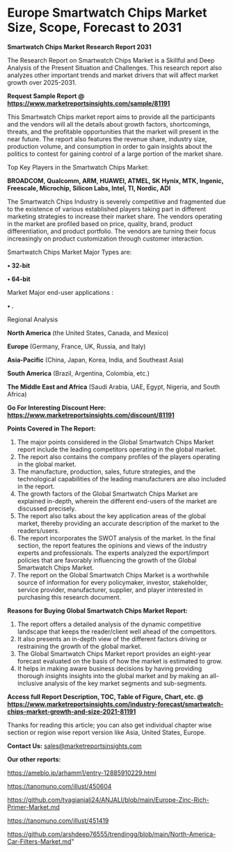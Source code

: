 # Europe Smartwatch Chips Market Size, Scope, Forecast to 2031

<strong>Smartwatch Chips Market Research Report 2031</strong>

The Research Report on Smartwatch Chips Market is a Skillful and Deep Analysis of the Present Situation and Challenges. This research report also analyzes other important trends and market drivers that will affect market growth over 2025-2031.

<strong>Request Sample Report @ <a href=https://www.marketreportsinsights.com/sample/81191>https://www.marketreportsinsights.com/sample/81191</a></strong>

This Smartwatch Chips market report aims to provide all the participants and the vendors will all the details about growth factors, shortcomings, threats, and the profitable opportunities that the market will present in the near future. The report also features the revenue share, industry size, production volume, and consumption in order to gain insights about the politics to contest for gaining control of a large portion of the market share.

Top Key Players in the Smartwatch Chips Market:

<strong>BROADCOM, Qualcomm, ARM, HUAWEI, ATMEL, SK Hynix, MTK, Ingenic, Freescale, Microchip, Silicon Labs, Intel, TI, Nordic, ADI</strong>

The Smartwatch Chips Industry is severely competitive and fragmented due to the existence of various established players taking part in different marketing strategies to increase their market share. The vendors operating in the market are profiled based on price, quality, brand, product differentiation, and product portfolio. The vendors are turning their focus increasingly on product customization through customer interaction.

Smartwatch Chips Market Major Types are:

<strong>• 32-bit

• 64-bit</strong>

Market Major end-user applications :

<strong>• .</strong>

Regional Analysis

</u><strong><b>North America</b></strong> (the United States, Canada, and Mexico)

<strong><b>Europe </b></strong>(Germany, France, UK, Russia, and Italy)

<strong><b>Asia-Pacific</b></strong> (China, Japan, Korea, India, and Southeast Asia)

<strong><b>South America</b></strong> (Brazil, Argentina, Colombia, etc.)

<strong><b>The Middle East and Africa</b></strong> (Saudi Arabia, UAE, Egypt, Nigeria, and South Africa)

<strong>Go For Interesting Discount Here: <a href=https://www.marketreportsinsights.com/discount/81191>https://www.marketreportsinsights.com/discount/81191</a></strong>

<strong>Points Covered in The Report:</strong>
<ol>
  <li>The major points considered in the Global Smartwatch Chips Market report include the leading competitors operating in the global market.</li>
  <li>The report also contains the company profiles of the players operating in the global market.</li>
  <li>The manufacture, production, sales, future strategies, and the technological capabilities of the leading manufacturers are also included in the report.</li>
  <li>The growth factors of the Global Smartwatch Chips Market are explained in-depth, wherein the different end-users of the market are discussed precisely.</li>
  <li>The report also talks about the key application areas of the global market, thereby providing an accurate description of the market to the readers/users.</li>
  <li>The report incorporates the SWOT analysis of the market. In the final section, the report features the opinions and views of the industry experts and professionals. The experts analyzed the export/import policies that are favorably influencing the growth of the Global Smartwatch Chips Market.</li>
  <li>The report on the Global Smartwatch Chips Market is a worthwhile source of information for every policymaker, investor, stakeholder, service provider, manufacturer, supplier, and player interested in purchasing this research document.</li>
</ol>
<strong>Reasons for Buying Global Smartwatch Chips Market Report:</strong>

<ol>
  <li>The report offers a detailed analysis of the dynamic competitive landscape that keeps the reader/client well ahead of the competitors.</li>
  <li>It also presents an in-depth view of the different factors driving or restraining the growth of the global market.</li>
  <li>The Global Smartwatch Chips Market report provides an eight-year forecast evaluated on the basis of how the market is estimated to grow.</li>
  <li>It helps in making aware business decisions by having providing thorough insights insights into the global market and by making an all-inclusive analysis of the key market segments and sub-segments.</li>
</ol>
<strong>Access full Report Description, TOC, Table of Figure, Chart, etc. @ <a href=https://www.marketreportsinsights.com/industry-forecast/smartwatch-chips-market-growth-and-size-2021-81191>https://www.marketreportsinsights.com/industry-forecast/smartwatch-chips-market-growth-and-size-2021-81191</a></strong>


Thanks for reading this article; you can also get individual chapter wise section or region wise report version like Asia, United States, Europe.

<strong>Contact Us:</strong>
sales@marketreportsinsights.com

<strong>Our other reports:</strong>

<a href=https://ameblo.jp/arhamm1/entry-12885910229.html>https://ameblo.jp/arhamm1/entry-12885910229.html</a>

<a href=https://tanomuno.com/illust/450604>https://tanomuno.com/illust/450604</a>

<a href=https://github.com/tyagianjali24/ANJALI/blob/main/Europe-Zinc-Rich-Primer-Market.md>https://github.com/tyagianjali24/ANJALI/blob/main/Europe-Zinc-Rich-Primer-Market.md</a>

<a href=https://tanomuno.com/illust/451419>https://tanomuno.com/illust/451419</a>

<a href=https://github.com/arshdeep76555/trendingg/blob/main/North-America-Car-Filters-Market.md>https://github.com/arshdeep76555/trendingg/blob/main/North-America-Car-Filters-Market.md</a>"
